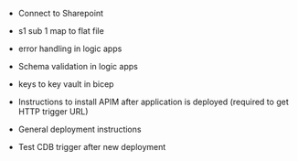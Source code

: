 
* Connect to Sharepoint
* s1 sub 1 map to flat file

* error handling in logic apps
* Schema validation in logic apps
* keys to key vault in bicep

* Instructions to install APIM after application is deployed (required to get HTTP trigger URL)
* General deployment instructions

* Test CDB trigger after new deployment
